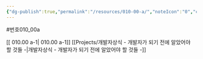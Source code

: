 ```yaml
---
{"dg-publish":true,"permalink":"/resources/010-00-a/","noteIcon":"0","created":"2023-12-28T00:48:32.658+09:00","updated":"2023-12-28T01:35:04.174+09:00"}
---
```


#번호010_00a


[[ 010.00 a-1\| 010.00 a-1]]  [[Projects/개발자상식 - 개발자가 되기 전에 알았어야 할 것들 -\|개발자상식 - 개발자가 되기 전에 알았어야 할 것들 -]]